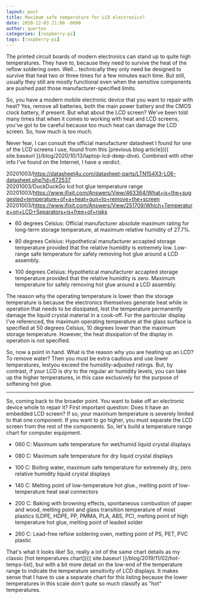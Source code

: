```yaml
---
layout: post
title: Maximum safe temperature for LCD electronics?
date: 2020-12-03 21:00 -0600
author: quorten
categories: [raspberry-pi]
tags: [raspberry-pi]
---
```


The printed circuit boards of modern electronics can stand up to quite
high temperatures.  They have to, because they need to survive the
heat of the reflow soldering oven.  Well... technically they only need
be designed to survive that heat two or three times for a few minutes
each time.  But still, usually they still are mostly functional even
when the sensitive components are pushed past those
manufacturer-specified limits.

So, you have a modern mobile electronic device that you want to repair
with heat?  Yes, remove all batteries, both the main power battery and
the CMOS clock battery, if present.  But what about the LCD screen?
We've been told many times that when it comes to working with heat and
LCD screens, you've got to be careful because too much heat can damage
the LCD screen.  So, how much is too much.

Never fear, I can consult the official manufacturer datasheet I found
for one of the LCD screens I use, found from this [previous blog
article]({{ site.baseurl }}/blog/2020/10/13/laptop-lcd-deep-dive).
Combined with other info I've found on the Internet, I have a verdict.

20201003/https://datasheet4u.com/datasheet-parts/LTN154X3-L06-datasheet.php?id=672537  
20201003/DuckDuckGo lcd hot glue temperature range  
20201003/https://www.ifixit.com/Answers/View/463364/What+is+the+suggested+temperature+of+a+heat+gun+to+remove+the+screen  
20201003/https://www.ifixit.com/Answers/View/251709/Which+Temperature+on+LCD+Separators+is+free+of+risks

<!-- more -->

* 60 degrees Celsius: Official manufacturer absolute maximum rating
  for long-term storage temperature, at maximum relative humidity of
  27.7%.

* 80 degrees Celsius: Hypothetical manufacturer accapted storage
  temperature provided that the relative humidity is extremely low.
  Low-range safe temperature for safely removing hot glue around a
  LCD assembly.

* 100 degrees Celsius: Hypothetical manufacturer accapted storage
  temperature provided that the relative humidity is zero.  Maximum
  temperature for safely removing hot glue around a LCD assembly.

The reason why the operating temperature is lower than the storage
temperature is because the electronics themselves generate heat while
in operation that needs to be dissipated, lest the temperature
permanently damage the liquid crystal material in a cook-off.  For the
particular display I've referenced, the maximum operating temperature
at the glass surface is specified at 50 degrees Celsius, 10 degrees
lower than the maximum storage temperature.  However, the heat
dissipation of the display in operation is not specified.

So, now a point in hand.  What is the reason why you are heating up an
LCD?  To remove water?  Then you must be extra cautious and use lower
temperatures, lestyou exceed the humidity-adjusted ratings.  But, by
contrast, if your LCD is dry to the regular air humidity levels, you
can take up the higher temperatures, in this case exclusively for the
purpose of softening hot glue.

----------

So, coming back to the broader point.  You want to bake off an
electronic device whole to repair it?  First important question: Does
it have an embedded LCD screen?  If so, your maximum temperature is
severely limited to that one component.  If you want to go higher, you
must separate the LCD screen from the rest of the components.  So,
let's build a temperature range chart for computer equipment.

* 060 C: Maximum safe temperature for wet/humid liquid crystal
  displays

* 080 C: Maximum safe temperature for dry liquid crystal displays

* 100 C: Boiling water, maximum safe temperature for extremely dry,
  zero relative humidity liquid crystal displays

* 140 C: Melting point of low-temperature hot glue., melting point of
  low-temperature heat seal connectors

* 200 C: Baking with browning effects, spontaneous combustion of paper
  and wood, melting point and glass transition temperature of most
  plastics (LDPE, HDPE, PP, PMMA, PLA, ABS, PC), melting point of high
  temperature hot glue, melting point of leaded solder

* 260 C: Lead-free reflow soldering oven, melting point of PS, PET,
  PVC plastic

That's what it looks like!  So, really a lot of the same chart details
as my classic [hot temperatures chart]({{ site.baseurl
}}/blog/2019/11/02/hot-temps-list), but with a bit more detail on the
low-end of the temperature range to indicate the temperature
sensitivity of LCD displays.  It makes sense that I have to use a
separate chart for this listing because the lower temperatures in this
scale don't quite so much classify as "hot" temperatures.

